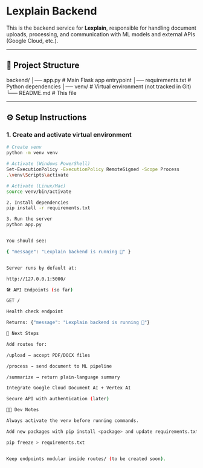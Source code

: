 # Lexplain Backend

This is the backend service for **Lexplain**, responsible for handling document uploads, processing, and communication with ML models and external APIs (Google Cloud, etc.).

---

## 📂 Project Structure



backend/
│── app.py # Main Flask app entrypoint
│── requirements.txt # Python dependencies
│── venv/ # Virtual environment (not tracked in Git)
└── README.md # This file


---

## ⚙️ Setup Instructions

### 1. Create and activate virtual environment
```bash
# Create venv
python -m venv venv

# Activate (Windows PowerShell)
Set-ExecutionPolicy -ExecutionPolicy RemoteSigned -Scope Process
.\venv\Scripts\activate

# Activate (Linux/Mac)
source venv/bin/activate

2. Install dependencies
pip install -r requirements.txt

3. Run the server
python app.py


You should see:

{ "message": "Lexplain backend is running 🚀" }


Server runs by default at:

http://127.0.0.1:5000/

🛠 API Endpoints (so far)

GET /

Health check endpoint

Returns: {"message": "Lexplain backend is running 🚀"}

🔮 Next Steps

Add routes for:

/upload → accept PDF/DOCX files

/process → send document to ML pipeline

/summarize → return plain-language summary

Integrate Google Cloud Document AI + Vertex AI

Secure API with authentication (later)

👩‍💻 Dev Notes

Always activate the venv before running commands.

Add new packages with pip install <package> and update requirements.txt:

pip freeze > requirements.txt


Keep endpoints modular inside routes/ (to be created soon).

